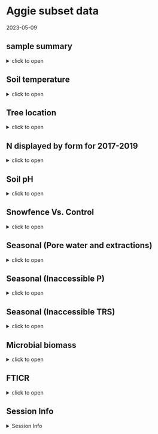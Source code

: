 Aggie subset data
================
2023-05-09

## sample summary

<details>
<summary>
click to open
</summary>

Soils were collected around trees on treelines in the western brooks
range Alaska varying in soil moisture. Three sites were chosen: Tussock
tundra (Mesic), Wet Sedge (Hydric), and Dryas-lichen tundra (Xeric). 8
similar trees were chosen per treatment based on their DBH and proximity
to the treeline. Snow fences were constructed as a treatment to build
larger snow packs around the given trees in winter and compared against
a control group where nothing was done besides sampling. In order to
reduce impact on these tree-plots 8 Ancillary trees were also chosen
based on the same DBH, proximity to treeline parameters and used for
seasonal sampling.  
A previous project conducted at these sites fertilized soils around
similar trees. These soils were also sampled to identify long term
effects of fertilization. Soils were collected from control and
snowfence trees in march and late may/early June (Just after thaw) along
with resin strips (Except in 2020). Soil pore water was taken regularly
during the growing season (2017-2019). During 2019 collection
frequencies reduced due to staffing and were disrupted due to COVID in
2020 with an inability to visit the field sites.

</details>

## Soil temperature

<details>
<summary>
click to open
</summary>

<img src="Treeline_Supplement_files/figure-gfm/unnamed-chunk-1-1.png" width="100%" /><img src="Treeline_Supplement_files/figure-gfm/unnamed-chunk-1-2.png" width="100%" /><img src="Treeline_Supplement_files/figure-gfm/unnamed-chunk-1-3.png" width="100%" /><img src="Treeline_Supplement_files/figure-gfm/unnamed-chunk-1-4.png" width="100%" /><img src="Treeline_Supplement_files/figure-gfm/unnamed-chunk-1-5.png" width="100%" /><img src="Treeline_Supplement_files/figure-gfm/unnamed-chunk-1-6.png" width="100%" />

</details>

## Tree location

<details>
<summary>
click to open
</summary>

Tree locations are displayed as degree decimals

    ## NULL

    ## NULL

</details>

## N displayed by form for 2017-2019

<details>
<summary>
click to open
</summary>

    ## NULL

<img src="Treeline_Supplement_files/figure-gfm/unnamed-chunk-3-1.png" width="100%" /><img src="Treeline_Supplement_files/figure-gfm/unnamed-chunk-3-2.png" width="100%" /><img src="Treeline_Supplement_files/figure-gfm/unnamed-chunk-3-3.png" width="100%" />

</details>

## Soil pH

<details>
<summary>
click to open
</summary>

<img src="Treeline_Supplement_files/figure-gfm/unnamed-chunk-4-1.png" width="100%" />

</details>

## Snowfence Vs. Control

<details>
<summary>
click to open
</summary>

#### Extracts snowfence vs control:

K2SO4 No variation in extractable nutrients from snow fence treatment.
<details>
<summary>
click to open
</summary>

<img src="Treeline_Supplement_files/figure-gfm/unnamed-chunk-5-1.png" width="100%" /><img src="Treeline_Supplement_files/figure-gfm/unnamed-chunk-5-2.png" width="100%" /><img src="Treeline_Supplement_files/figure-gfm/unnamed-chunk-5-3.png" width="100%" /><img src="Treeline_Supplement_files/figure-gfm/unnamed-chunk-5-4.png" width="100%" /><img src="Treeline_Supplement_files/figure-gfm/unnamed-chunk-5-5.png" width="100%" /><img src="Treeline_Supplement_files/figure-gfm/unnamed-chunk-5-6.png" width="100%" /><img src="Treeline_Supplement_files/figure-gfm/unnamed-chunk-5-7.png" width="100%" /><img src="Treeline_Supplement_files/figure-gfm/unnamed-chunk-5-8.png" width="100%" /><img src="Treeline_Supplement_files/figure-gfm/unnamed-chunk-5-9.png" width="100%" />

</details>

#### Anova results

<details>
<summary>
click to open ANOVA results
</summary>

| analyte | Site     | YEAR | TIME         |   p.value | asterisk |
|:--------|:---------|-----:|:-------------|----------:|:---------|
| MBN     | East dry | 2018 | Early Spring | 0.0459993 | \*       |
| PO4     | West wet | 2017 | Late Winter  | 0.0005795 | \*       |
| PO4.fum | West wet | 2017 | Late Winter  | 0.0014443 | \*       |
| TFPA    | East wet | 2018 | Early Spring | 0.0124263 | \*       |
| TRS     | East dry | 2018 | Early Spring | 0.0015616 | \*       |

All comparisons

| analyte   | Site     | YEAR | TIME         |   p.value | asterisk |
|:----------|:---------|-----:|:-------------|----------:|:---------|
| MBC       | East dry | 2017 | Late Winter  | 0.8767061 | NA       |
| MBC       | East dry | 2018 | Early Spring | 0.0723087 | NA       |
| MBC       | East dry | 2019 | Early Spring | 0.5367112 | NA       |
| MBC       | East wet | 2017 | Late Winter  | 0.9242528 | NA       |
| MBC       | East wet | 2018 | Early Spring | 0.6309733 | NA       |
| MBC       | East wet | 2019 | Early Spring | 0.1736374 | NA       |
| MBC       | West wet | 2017 | Late Winter  | 0.2351039 | NA       |
| MBC       | West wet | 2018 | Early Spring | 0.3767047 | NA       |
| MBC       | West wet | 2019 | Early Spring | 0.4034522 | NA       |
| MBN       | East dry | 2017 | Late Winter  | 0.2733834 | NA       |
| MBN       | East dry | 2018 | Early Spring | 0.0459993 | \*       |
| MBN       | East dry | 2019 | Early Spring | 0.3603539 | NA       |
| MBN       | East wet | 2017 | Late Winter  | 0.4577312 | NA       |
| MBN       | East wet | 2018 | Early Spring | 0.5318262 | NA       |
| MBN       | East wet | 2019 | Early Spring | 0.1827473 | NA       |
| MBN       | West wet | 2017 | Late Winter  | 0.4644693 | NA       |
| MBN       | West wet | 2018 | Early Spring | 0.4257308 | NA       |
| MBN       | West wet | 2019 | Early Spring | 0.5062197 | NA       |
| NH4       | East dry | 2017 | Late Winter  | 0.1265287 | NA       |
| NH4       | East dry | 2018 | Early Spring | 0.1018585 | NA       |
| NH4       | East dry | 2019 | Early Spring | 0.3190037 | NA       |
| NH4       | East wet | 2017 | Late Winter  | 0.4228383 | NA       |
| NH4       | East wet | 2018 | Early Spring | 0.3189400 | NA       |
| NH4       | East wet | 2019 | Early Spring | 0.2587825 | NA       |
| NH4       | West wet | 2017 | Late Winter  | 0.6445248 | NA       |
| NH4       | West wet | 2018 | Early Spring | 0.2476791 | NA       |
| NH4       | West wet | 2019 | Early Spring | 0.2868158 | NA       |
| NO3       | East dry | 2017 | Late Winter  | 0.2067186 | NA       |
| NO3       | East dry | 2018 | Early Spring | 0.5964418 | NA       |
| NO3       | East dry | 2019 | Early Spring | 0.5464968 | NA       |
| NO3       | East wet | 2017 | Late Winter  | 0.7447394 | NA       |
| NO3       | East wet | 2018 | Early Spring | 0.1286781 | NA       |
| NO3       | East wet | 2019 | Early Spring | 0.3457828 | NA       |
| NO3       | West wet | 2017 | Late Winter  | 0.4303936 | NA       |
| NO3       | West wet | 2018 | Early Spring | 0.5627412 | NA       |
| NO3       | West wet | 2019 | Early Spring | 0.2782300 | NA       |
| PO4       | East dry | 2017 | Late Winter  | 0.2969134 | NA       |
| PO4       | East dry | 2018 | Early Spring | 0.1286896 | NA       |
| PO4       | East dry | 2019 | Early Spring | 0.2288003 | NA       |
| PO4       | East wet | 2017 | Late Winter  | 0.6219360 | NA       |
| PO4       | East wet | 2018 | Early Spring | 0.6332027 | NA       |
| PO4       | East wet | 2019 | Early Spring | 0.9208946 | NA       |
| PO4       | West wet | 2017 | Late Winter  | 0.0005795 | \*       |
| PO4       | West wet | 2018 | Early Spring | 0.2821892 | NA       |
| PO4       | West wet | 2019 | Early Spring |       NaN | NA       |
| PO4.fum   | East dry | 2017 | Late Winter  | 0.5309334 | NA       |
| PO4.fum   | East dry | 2018 | Early Spring | 0.3224832 | NA       |
| PO4.fum   | East dry | 2019 | Early Spring | 0.2023210 | NA       |
| PO4.fum   | East wet | 2017 | Late Winter  | 0.3946057 | NA       |
| PO4.fum   | East wet | 2018 | Early Spring | 0.9225939 | NA       |
| PO4.fum   | East wet | 2019 | Early Spring | 0.8841150 | NA       |
| PO4.fum   | West wet | 2017 | Late Winter  | 0.0014443 | \*       |
| PO4.fum   | West wet | 2018 | Early Spring | 0.8352359 | NA       |
| PO4.fum   | West wet | 2019 | Early Spring | 0.7492556 | NA       |
| TFPA      | East dry | 2017 | Late Winter  | 0.6976218 | NA       |
| TFPA      | East dry | 2018 | Early Spring | 0.4146803 | NA       |
| TFPA      | East dry | 2019 | Early Spring | 0.2464429 | NA       |
| TFPA      | East wet | 2017 | Late Winter  | 0.5821164 | NA       |
| TFPA      | East wet | 2018 | Early Spring | 0.0124263 | \*       |
| TFPA      | East wet | 2019 | Early Spring | 0.4173300 | NA       |
| TFPA      | West wet | 2017 | Late Winter  | 0.0743117 | NA       |
| TFPA      | West wet | 2018 | Early Spring | 0.6880129 | NA       |
| TFPA      | West wet | 2019 | Early Spring | 0.3348522 | NA       |
| TN.fum    | East dry | 2017 | Late Winter  | 0.2101150 | NA       |
| TN.fum    | East dry | 2018 | Early Spring | 0.0976950 | NA       |
| TN.fum    | East dry | 2019 | Early Spring | 0.7061835 | NA       |
| TN.fum    | East wet | 2017 | Late Winter  | 0.6137744 | NA       |
| TN.fum    | East wet | 2018 | Early Spring | 0.9945790 | NA       |
| TN.fum    | East wet | 2019 | Early Spring | 0.3533706 | NA       |
| TN.fum    | West wet | 2017 | Late Winter  | 0.2196318 | NA       |
| TN.fum    | West wet | 2018 | Early Spring | 0.4382704 | NA       |
| TN.fum    | West wet | 2019 | Early Spring | 0.3518988 | NA       |
| TN.k2so4  | East dry | 2017 | Late Winter  | 0.1871344 | NA       |
| TN.k2so4  | East dry | 2018 | Early Spring | 0.1557129 | NA       |
| TN.k2so4  | East dry | 2019 | Early Spring | 0.3032183 | NA       |
| TN.k2so4  | East wet | 2017 | Late Winter  | 0.4339124 | NA       |
| TN.k2so4  | East wet | 2018 | Early Spring | 0.1324980 | NA       |
| TN.k2so4  | East wet | 2019 | Early Spring | 0.4933220 | NA       |
| TN.k2so4  | West wet | 2017 | Late Winter  | 0.2813560 | NA       |
| TN.k2so4  | West wet | 2018 | Early Spring | 0.5504293 | NA       |
| TN.k2so4  | West wet | 2019 | Early Spring | 0.3198908 | NA       |
| TOC.fum   | East dry | 2017 | Late Winter  | 0.5379341 | NA       |
| TOC.fum   | East dry | 2018 | Early Spring | 0.1392725 | NA       |
| TOC.fum   | East dry | 2019 | Early Spring | 0.9413714 | NA       |
| TOC.fum   | East wet | 2017 | Late Winter  | 0.4751290 | NA       |
| TOC.fum   | East wet | 2018 | Early Spring | 0.5239418 | NA       |
| TOC.fum   | East wet | 2019 | Early Spring | 0.3488814 | NA       |
| TOC.fum   | West wet | 2017 | Late Winter  | 0.0835000 | NA       |
| TOC.fum   | West wet | 2018 | Early Spring | 0.3804673 | NA       |
| TOC.fum   | West wet | 2019 | Early Spring | 0.3234169 | NA       |
| TOC.k2so4 | East dry | 2017 | Late Winter  | 0.2140845 | NA       |
| TOC.k2so4 | East dry | 2018 | Early Spring | 0.1504672 | NA       |
| TOC.k2so4 | East dry | 2019 | Early Spring | 0.2028911 | NA       |
| TOC.k2so4 | East wet | 2017 | Late Winter  | 0.4555155 | NA       |
| TOC.k2so4 | East wet | 2018 | Early Spring | 0.1300379 | NA       |
| TOC.k2so4 | East wet | 2019 | Early Spring | 0.4229420 | NA       |
| TOC.k2so4 | West wet | 2017 | Late Winter  | 0.1194345 | NA       |
| TOC.k2so4 | West wet | 2018 | Early Spring | 0.4628987 | NA       |
| TOC.k2so4 | West wet | 2019 | Early Spring | 0.3520008 | NA       |
| TRS       | East dry | 2017 | Late Winter  | 0.8898936 | NA       |
| TRS       | East dry | 2018 | Early Spring | 0.0015616 | \*       |
| TRS       | East dry | 2019 | Early Spring | 0.4527488 | NA       |
| TRS       | East wet | 2017 | Late Winter  | 0.5977676 | NA       |
| TRS       | East wet | 2018 | Early Spring | 0.1616088 | NA       |
| TRS       | East wet | 2019 | Early Spring | 0.2283456 | NA       |
| TRS       | West wet | 2017 | Late Winter  | 0.3575127 | NA       |
| TRS       | West wet | 2018 | Early Spring | 0.5151771 | NA       |
| TRS       | West wet | 2019 | Early Spring | 0.6518428 | NA       |
| phenolics | East dry | 2017 | Late Winter  | 0.5109847 | NA       |
| phenolics | East dry | 2018 | Early Spring | 0.8679635 | NA       |
| phenolics | East dry | 2019 | Early Spring | 0.6036452 | NA       |
| phenolics | East wet | 2017 | Late Winter  | 0.7061021 | NA       |
| phenolics | East wet | 2018 | Early Spring | 0.1059705 | NA       |
| phenolics | East wet | 2019 | Early Spring | 0.2626072 | NA       |
| phenolics | West wet | 2017 | Late Winter  | 0.5096703 | NA       |
| phenolics | West wet | 2018 | Early Spring | 0.3014450 | NA       |
| phenolics | West wet | 2019 | Early Spring | 0.0971096 | NA       |

Significant comparisons

</details>
</details>

## Seasonal (Pore water and extractions)

<details>
<summary>
click to open
</summary>

#### Potassium sulfate extractable concentrations:

<details>
<summary>
click to open
</summary>

<img src="Treeline_Supplement_files/figure-gfm/unnamed-chunk-7-1.png" width="100%" /><img src="Treeline_Supplement_files/figure-gfm/unnamed-chunk-7-2.png" width="100%" /><img src="Treeline_Supplement_files/figure-gfm/unnamed-chunk-7-3.png" width="100%" /><img src="Treeline_Supplement_files/figure-gfm/unnamed-chunk-7-4.png" width="100%" /><img src="Treeline_Supplement_files/figure-gfm/unnamed-chunk-7-5.png" width="100%" /><img src="Treeline_Supplement_files/figure-gfm/unnamed-chunk-7-6.png" width="100%" />

</details>

###### Extractable ANOVA:

<details>
<summary>
click to open
</summary>

| analyte   | term            |  df |        sumsq |       meansq |   statistic |   p.value | asterisk |
|:----------|:----------------|----:|-------------:|-------------:|------------:|----------:|:---------|
| NH4       | MONTH           |   1 | 3.814272e+03 | 3.814272e+03 |   4.4976102 | 0.0347463 | \*       |
| NH4       | YEAR            |   1 | 9.567169e+03 | 9.567169e+03 |  11.2811565 | 0.0008820 | \*       |
| NH4       | Site            |   2 | 1.825521e+04 | 9.127604e+03 |  10.7628418 | 0.0000304 | \*       |
| NH4       | MONTH:YEAR      |   1 | 2.192026e+04 | 2.192026e+04 |  25.8473424 | 0.0000006 | \*       |
| NH4       | MONTH:Site      |   2 | 5.353843e+03 | 2.676921e+03 |   3.1565002 | 0.0439641 | \*       |
| NH4       | YEAR:Site       |   2 | 2.848357e+02 | 1.424178e+02 |   0.1679324 | 0.8454888 | NA       |
| NH4       | MONTH:YEAR:Site |   2 | 1.691549e+04 | 8.457744e+03 |   9.9729752 | 0.0000637 | \*       |
| NH4       | Residuals       | 306 | 2.595083e+05 | 8.480663e+02 |          NA |        NA | NA       |
| NO3       | MONTH           |   1 | 2.052035e+03 | 2.052035e+03 |  15.7477637 | 0.0000902 | \*       |
| NO3       | YEAR            |   1 | 2.482835e+04 | 2.482835e+04 | 190.5381688 | 0.0000000 | \*       |
| NO3       | Site            |   2 | 1.406268e+03 | 7.031341e+02 |   5.3960035 | 0.0049765 | \*       |
| NO3       | MONTH:YEAR      |   1 | 1.033156e+04 | 1.033156e+04 |  79.2866169 | 0.0000000 | \*       |
| NO3       | MONTH:Site      |   2 | 7.131231e+02 | 3.565616e+02 |   2.7363306 | 0.0663939 | NA       |
| NO3       | YEAR:Site       |   2 | 1.874237e+02 | 9.371184e+01 |   0.7191650 | 0.4879804 | NA       |
| NO3       | MONTH:YEAR:Site |   2 | 1.351545e+02 | 6.757725e+01 |   0.5186025 | 0.5958743 | NA       |
| NO3       | Residuals       | 306 | 3.987378e+04 | 1.303065e+02 |          NA |        NA | NA       |
| PO4       | MONTH           |   1 | 2.591913e+02 | 2.591913e+02 |   4.3218962 | 0.0384632 | \*       |
| PO4       | YEAR            |   1 | 5.303600e+02 | 5.303600e+02 |   8.8435092 | 0.0031768 | \*       |
| PO4       | Site            |   2 | 1.843783e+03 | 9.218915e+02 |  15.3721174 | 0.0000004 | \*       |
| PO4       | MONTH:YEAR      |   1 | 1.880597e+02 | 1.880597e+02 |   3.1358088 | 0.0775924 | NA       |
| PO4       | MONTH:Site      |   2 | 1.909407e+02 | 9.547037e+01 |   1.5919246 | 0.2052255 | NA       |
| PO4       | YEAR:Site       |   2 | 9.088123e+01 | 4.544062e+01 |   0.7577014 | 0.4696258 | NA       |
| PO4       | MONTH:YEAR:Site |   2 | 8.080322e+02 | 4.040161e+02 |   6.7367835 | 0.0013716 | \*       |
| PO4       | Residuals       | 304 | 1.823139e+04 | 5.997166e+01 |          NA |        NA | NA       |
| TFPA      | MONTH           |   1 | 2.023341e+06 | 2.023341e+06 |   4.3566051 | 0.0377038 | \*       |
| TFPA      | YEAR            |   1 | 4.339456e+05 | 4.339456e+05 |   0.9343602 | 0.3345059 | NA       |
| TFPA      | Site            |   2 | 8.345488e+06 | 4.172744e+06 |   8.9846432 | 0.0001621 | \*       |
| TFPA      | MONTH:YEAR      |   1 | 4.981306e+06 | 4.981306e+06 |  10.7256174 | 0.0011795 | \*       |
| TFPA      | MONTH:Site      |   2 | 2.123637e+06 | 1.061819e+06 |   2.2862799 | 0.1034006 | NA       |
| TFPA      | YEAR:Site       |   2 | 9.610848e+05 | 4.805424e+05 |   1.0346913 | 0.3565922 | NA       |
| TFPA      | MONTH:YEAR:Site |   2 | 8.058023e+06 | 4.029012e+06 |   8.6751619 | 0.0002171 | \*       |
| TFPA      | Residuals       | 302 | 1.402581e+08 | 4.644307e+05 |          NA |        NA | NA       |
| TRS       | MONTH           |   1 | 1.103491e+02 | 1.103491e+02 |   5.1331611 | 0.0241715 | \*       |
| TRS       | YEAR            |   1 | 9.791553e+00 | 9.791553e+00 |   0.4554783 | 0.5002544 | NA       |
| TRS       | Site            |   2 | 1.599703e+02 | 7.998517e+01 |   3.7207078 | 0.0253193 | \*       |
| TRS       | MONTH:YEAR      |   1 | 1.419461e+02 | 1.419461e+02 |   6.6029744 | 0.0106542 | \*       |
| TRS       | MONTH:Site      |   2 | 3.638168e+00 | 1.819084e+00 |   0.0846192 | 0.9188836 | NA       |
| TRS       | YEAR:Site       |   2 | 3.383861e+01 | 1.691931e+01 |   0.7870434 | 0.4561078 | NA       |
| TRS       | MONTH:YEAR:Site |   2 | 5.615621e+01 | 2.807811e+01 |   1.3061226 | 0.2723740 | NA       |
| TRS       | Residuals       | 306 | 6.578173e+03 | 2.149730e+01 |          NA |        NA | NA       |
| phenolics | MONTH           |   1 | 7.698844e+03 | 7.698844e+03 |   7.9247529 | 0.0051915 | \*       |
| phenolics | YEAR            |   1 | 1.903323e+04 | 1.903323e+04 |  19.5917323 | 0.0000133 | \*       |
| phenolics | Site            |   2 | 4.277489e+03 | 2.138744e+03 |   2.2015022 | 0.1123805 | NA       |
| phenolics | MONTH:YEAR      |   1 | 3.382618e+03 | 3.382618e+03 |   3.4818755 | 0.0629978 | NA       |
| phenolics | MONTH:Site      |   2 | 1.866633e+03 | 9.333165e+02 |   0.9607031 | 0.3837710 | NA       |
| phenolics | YEAR:Site       |   2 | 3.683140e+03 | 1.841570e+03 |   1.8956076 | 0.1519812 | NA       |
| phenolics | MONTH:YEAR:Site |   2 | 2.479668e+03 | 1.239834e+03 |   1.2762146 | 0.2805682 | NA       |
| phenolics | Residuals       | 307 | 2.982484e+05 | 9.714932e+02 |          NA |        NA | NA       |

</details>

#### Water extractable concentrations:

<details>
<summary>
click to open
</summary>

<img src="Treeline_Supplement_files/figure-gfm/unnamed-chunk-9-1.png" width="100%" /><img src="Treeline_Supplement_files/figure-gfm/unnamed-chunk-9-2.png" width="100%" /><img src="Treeline_Supplement_files/figure-gfm/unnamed-chunk-9-3.png" width="100%" /><img src="Treeline_Supplement_files/figure-gfm/unnamed-chunk-9-4.png" width="100%" /><img src="Treeline_Supplement_files/figure-gfm/unnamed-chunk-9-5.png" width="100%" />

</details>

###### Water extractable ANOVA:

<details>
<summary>
click to open
</summary>

| analyte  | term            |  df |        sumsq |       meansq |   statistic |   p.value | asterisk |
|:---------|:----------------|----:|-------------:|-------------:|------------:|----------:|:---------|
| NH4.H2O  | MONTH           |   1 | 9.298845e+02 | 9.298845e+02 |   7.3387998 | 0.0071764 | \*       |
| NH4.H2O  | YEAR            |   1 | 1.497415e+04 | 1.497415e+04 | 118.1784590 | 0.0000000 | \*       |
| NH4.H2O  | Site            |   2 | 7.858396e+02 | 3.929198e+02 |   3.1009870 | 0.0465997 | \*       |
| NH4.H2O  | MONTH:YEAR      |   1 | 3.213494e+02 | 3.213494e+02 |   2.5361418 | 0.1124278 | NA       |
| NH4.H2O  | MONTH:Site      |   2 | 4.144057e+02 | 2.072028e+02 |   1.6352785 | 0.1968083 | NA       |
| NH4.H2O  | YEAR:Site       |   2 | 1.811201e+03 | 9.056004e+02 |   7.1471454 | 0.0009437 | \*       |
| NH4.H2O  | MONTH:YEAR:Site |   2 | 3.344212e+03 | 1.672106e+03 |  13.1965320 | 0.0000034 | \*       |
| NH4.H2O  | Residuals       | 272 | 3.446457e+04 | 1.267080e+02 |          NA |        NA | NA       |
| NO3.H2O  | MONTH           |   1 | 7.624211e+03 | 7.624211e+03 |  81.3091284 | 0.0000000 | \*       |
| NO3.H2O  | YEAR            |   1 | 3.154437e+03 | 3.154437e+03 |  33.6407984 | 0.0000000 | \*       |
| NO3.H2O  | Site            |   2 | 3.434327e+01 | 1.717163e+01 |   0.1831285 | 0.8327637 | NA       |
| NO3.H2O  | MONTH:YEAR      |   1 | 2.798718e+02 | 2.798718e+02 |   2.9847191 | 0.0851889 | NA       |
| NO3.H2O  | MONTH:Site      |   2 | 2.679324e+02 | 1.339662e+02 |   1.4286953 | 0.2414137 | NA       |
| NO3.H2O  | YEAR:Site       |   2 | 2.409066e+02 | 1.204533e+02 |   1.2845857 | 0.2784388 | NA       |
| NO3.H2O  | MONTH:YEAR:Site |   2 | 1.575699e+02 | 7.878496e+01 |   0.8402097 | 0.4327371 | NA       |
| NO3.H2O  | Residuals       | 272 | 2.550495e+04 | 9.376821e+01 |          NA |        NA | NA       |
| PO4.H2O  | MONTH           |   1 | 7.901527e+02 | 7.901527e+02 |  55.1569722 | 0.0000000 | \*       |
| PO4.H2O  | YEAR            |   1 | 3.506394e+03 | 3.506394e+03 | 244.7654111 | 0.0000000 | \*       |
| PO4.H2O  | Site            |   2 | 1.257450e+02 | 6.287252e+01 |   4.3888450 | 0.0133096 | \*       |
| PO4.H2O  | MONTH:YEAR      |   1 | 1.527105e+03 | 1.527105e+03 | 106.6002833 | 0.0000000 | \*       |
| PO4.H2O  | MONTH:Site      |   2 | 7.105184e+01 | 3.552592e+01 |   2.4799030 | 0.0856503 | NA       |
| PO4.H2O  | YEAR:Site       |   2 | 2.871611e+02 | 1.435805e+02 |  10.0227053 | 0.0000632 | \*       |
| PO4.H2O  | MONTH:YEAR:Site |   2 | 1.106507e+02 | 5.532534e+01 |   3.8620104 | 0.0221926 | \*       |
| PO4.H2O  | Residuals       | 271 | 3.882218e+03 | 1.432553e+01 |          NA |        NA | NA       |
| TFPA.H2O | MONTH           |   1 | 3.591241e+04 | 3.591241e+04 |   0.9788345 | 0.3233660 | NA       |
| TFPA.H2O | YEAR            |   1 | 5.162025e+06 | 5.162025e+06 | 140.6969962 | 0.0000000 | \*       |
| TFPA.H2O | Site            |   2 | 3.084535e+05 | 1.542267e+05 |   4.2036285 | 0.0159233 | \*       |
| TFPA.H2O | MONTH:YEAR      |   1 | 9.285573e+01 | 9.285573e+01 |   0.0025309 | 0.9599139 | NA       |
| TFPA.H2O | MONTH:Site      |   2 | 1.917958e+05 | 9.589792e+04 |   2.6138091 | 0.0750944 | NA       |
| TFPA.H2O | YEAR:Site       |   2 | 1.105959e+05 | 5.529795e+04 |   1.5072097 | 0.2233715 | NA       |
| TFPA.H2O | MONTH:YEAR:Site |   2 | 3.428732e+05 | 1.714366e+05 |   4.6727032 | 0.0101101 | \*       |
| TFPA.H2O | Residuals       | 272 | 9.979395e+06 | 3.668895e+04 |          NA |        NA | NA       |
| TRS.H2O  | MONTH           |   1 | 4.034054e+02 | 4.034054e+02 |   0.0363724 | 0.8488908 | NA       |
| TRS.H2O  | YEAR            |   1 | 1.945807e+05 | 1.945807e+05 |  17.5440491 | 0.0000380 | \*       |
| TRS.H2O  | Site            |   2 | 1.391277e+05 | 6.956386e+04 |   6.2721104 | 0.0021727 | \*       |
| TRS.H2O  | MONTH:YEAR      |   1 | 4.444839e+03 | 4.444839e+03 |   0.4007615 | 0.5272281 | NA       |
| TRS.H2O  | MONTH:Site      |   2 | 2.957180e+03 | 1.478590e+03 |   0.1333146 | 0.8752468 | NA       |
| TRS.H2O  | YEAR:Site       |   2 | 1.380024e+05 | 6.900120e+04 |   6.2213789 | 0.0022807 | \*       |
| TRS.H2O  | MONTH:YEAR:Site |   2 | 9.925228e+03 | 4.962614e+03 |   0.4474459 | 0.6397285 | NA       |
| TRS.H2O  | Residuals       | 272 | 3.016747e+06 | 1.109098e+04 |          NA |        NA | NA       |

</details>

#### Seasonal pore water concentrations:

<details>
<summary>
click to open
</summary>

<img src="Treeline_Supplement_files/figure-gfm/unnamed-chunk-11-1.png" width="100%" /><img src="Treeline_Supplement_files/figure-gfm/unnamed-chunk-11-2.png" width="100%" /><img src="Treeline_Supplement_files/figure-gfm/unnamed-chunk-11-3.png" width="100%" /><img src="Treeline_Supplement_files/figure-gfm/unnamed-chunk-11-4.png" width="100%" /><img src="Treeline_Supplement_files/figure-gfm/unnamed-chunk-11-5.png" width="100%" />

</details>

###### Seasonal pore water LME:

<details>
<summary>
click to open
</summary>

| analyte | variable  | numDF | denDF |     F-value | p_value | asterisk |
|:--------|:----------|------:|------:|------------:|--------:|:---------|
| Mass    | MONTH     |     1 |  2208 |   0.0612205 |   0.805 | NA       |
| Mass    | YEAR      |     1 |  2208 |   1.8015229 |   0.180 | NA       |
| Mass    | Site      |     2 |  2208 |   1.2360672 |   0.291 | NA       |
| Mass    | treatment |     2 |  2208 |   1.1057461 |   0.331 | NA       |
| NH4     | MONTH     |     1 |  2243 |  26.0401282 |   0.000 | \*       |
| NH4     | YEAR      |     1 |  2243 | 286.4451963 |   0.000 | \*       |
| NH4     | Site      |     2 |  2243 |   0.1469776 |   0.863 | NA       |
| NH4     | treatment |     2 |  2243 |   1.3044999 |   0.272 | NA       |
| NO3     | MONTH     |     1 |  2206 |   0.0094192 |   0.923 | NA       |
| NO3     | YEAR      |     1 |  2206 |  99.9662866 |   0.000 | \*       |
| NO3     | Site      |     2 |  2206 |  34.7994825 |   0.000 | \*       |
| NO3     | treatment |     2 |  2206 |   5.2813921 |   0.005 | \*       |
| PO4     | MONTH     |     1 |  2178 |  30.1680789 |   0.000 | \*       |
| PO4     | YEAR      |     1 |  2178 | 379.1874157 |   0.000 | \*       |
| PO4     | Site      |     2 |  2178 |   4.1794646 |   0.015 | \*       |
| PO4     | treatment |     2 |  2178 |   1.3890078 |   0.250 | NA       |
| TFPA    | MONTH     |     1 |  2130 |   4.6966325 |   0.030 | \*       |
| TFPA    | YEAR      |     1 |  2130 |   0.0016565 |   0.968 | NA       |
| TFPA    | Site      |     2 |  2130 |   4.7275359 |   0.009 | \*       |
| TFPA    | treatment |     2 |  2130 |   0.8810253 |   0.415 | NA       |
| TRS     | MONTH     |     1 |  2231 |  41.5239057 |   0.000 | \*       |
| TRS     | YEAR      |     1 |  2231 | 114.7911306 |   0.000 | \*       |
| TRS     | Site      |     2 |  2231 |   4.8212145 |   0.008 | \*       |
| TRS     | treatment |     2 |  2231 |   6.1957137 |   0.002 | \*       |

</details>
</details>

## Seasonal (Inaccessible P)

<details>
<summary>
click to open
</summary>

<img src="Treeline_Supplement_files/figure-gfm/unnamed-chunk-13-1.png" width="100%" />

</details>

## Seasonal (Inaccessible TRS)

<details>
<summary>
click to open
</summary>

The inaccessible TRS compiled the same way as N and P.
<img src="Treeline_Supplement_files/figure-gfm/unnamed-chunk-14-1.png" width="100%" /><img src="Treeline_Supplement_files/figure-gfm/unnamed-chunk-14-2.png" width="100%" />

</details>

## Microbial biomass

<details>
<summary>
click to open
</summary>

#### Ancillary Extracts K2SO4:

Significant changes in microbial biomass over time and between sites,
including a biomass crash observed in 2018, biomass was not seen
increasing again until the end of 2019.
<details>
<summary>
click to open
</summary>
<img src="Treeline_Supplement_files/figure-gfm/unnamed-chunk-15-1.png" width="100%" /><img src="Treeline_Supplement_files/figure-gfm/unnamed-chunk-15-2.png" width="100%" />
</details>

#### Ancillary extraction ANOVA results

<details>
<summary>
click to open LME results
</summary>

| analyte | term            |  df |        sumsq |       meansq |  statistic |   p.value | asterisk |
|:--------|:----------------|----:|-------------:|-------------:|-----------:|----------:|:---------|
| MBC     | MONTH           |   1 | 3.524777e+06 | 3.524777e+06 |  0.2964890 | 0.5865364 | NA       |
| MBC     | YEAR            |   1 | 8.219084e+06 | 8.219084e+06 |  0.6913539 | 0.4064309 | NA       |
| MBC     | Site            |   2 | 1.979346e+08 | 9.896730e+07 |  8.3247024 | 0.0003094 | \*       |
| MBC     | MONTH:YEAR      |   1 | 1.464533e+08 | 1.464533e+08 | 12.3190213 | 0.0005243 | \*       |
| MBC     | MONTH:Site      |   2 | 9.690792e+07 | 4.845396e+07 |  4.0757380 | 0.0180236 | \*       |
| MBC     | YEAR:Site       |   2 | 1.387343e+08 | 6.936713e+07 |  5.8348642 | 0.0033008 | \*       |
| MBC     | MONTH:YEAR:Site |   2 | 1.029974e+08 | 5.149870e+07 |  4.3318485 | 0.0140584 | \*       |
| MBC     | Residuals       | 273 | 3.245530e+09 | 1.188839e+07 |         NA |        NA | NA       |
| MBN     | MONTH           |   1 | 1.773387e+05 | 1.773387e+05 |  3.4767076 | 0.0633115 | NA       |
| MBN     | YEAR            |   1 | 4.280630e+06 | 4.280630e+06 | 83.9213196 | 0.0000000 | \*       |
| MBN     | Site            |   2 | 1.953205e+05 | 9.766026e+04 |  1.9146196 | 0.1493719 | NA       |
| MBN     | MONTH:YEAR      |   1 | 4.349366e+04 | 4.349366e+04 |  0.8526888 | 0.3566082 | NA       |
| MBN     | MONTH:Site      |   2 | 1.296385e+06 | 6.481923e+05 | 12.7077452 | 0.0000053 | \*       |
| MBN     | YEAR:Site       |   2 | 5.795411e+05 | 2.897706e+05 |  5.6809231 | 0.0038262 | \*       |
| MBN     | MONTH:YEAR:Site |   2 | 9.726611e+05 | 4.863305e+05 |  9.5344615 | 0.0000994 | \*       |
| MBN     | Residuals       | 273 | 1.392509e+07 | 5.100766e+04 |         NA |        NA | NA       |
| Mic.PO4 | MONTH           |   1 | 1.308790e+03 | 1.308790e+03 |  1.1502123 | 0.2844415 | NA       |
| Mic.PO4 | YEAR            |   1 | 2.355574e+04 | 2.355574e+04 | 20.7016326 | 0.0000080 | \*       |
| Mic.PO4 | Site            |   2 | 2.321977e+03 | 1.160989e+03 |  1.0203188 | 0.3618356 | NA       |
| Mic.PO4 | MONTH:YEAR      |   1 | 3.897110e+03 | 3.897110e+03 |  3.4249215 | 0.0652877 | NA       |
| Mic.PO4 | MONTH:Site      |   2 | 4.949491e+03 | 2.474746e+03 |  2.1748958 | 0.1155635 | NA       |
| Mic.PO4 | YEAR:Site       |   2 | 5.163482e+03 | 2.581741e+03 |  2.2689271 | 0.1053490 | NA       |
| Mic.PO4 | MONTH:YEAR:Site |   2 | 3.250546e+03 | 1.625273e+03 |  1.4283485 | 0.2414707 | NA       |
| Mic.PO4 | Residuals       | 276 | 3.140517e+05 | 1.137869e+03 |         NA |        NA | NA       |

Biomass ANOVA significant comparisons

</details>
</details>

## FTICR

<details>
<summary>
click to open
</summary>

#### PCA by Site:

FTICR revealed large differences in organic matter content based on
site, and small variation based on time of year. Mesic contains far more
aromatic, condensed aromatic, and unsaturated lignin compounds (Note
that it does not have the highest concentrations of phenolics). Site
explained ~70% of the variation in FTICR compound diversity, where as
the interaction between Site:year explained ~10% of the variation.

<details>
<summary>
click to open
</summary>

<img src="Treeline_Supplement_files/figure-gfm/unnamed-chunk-17-1.png" width="100%" /><img src="Treeline_Supplement_files/figure-gfm/unnamed-chunk-17-2.png" width="100%" /><img src="Treeline_Supplement_files/figure-gfm/unnamed-chunk-17-3.png" width="100%" />

</details>

#### PERMANOVA results

<details>
<summary>
click to open
</summary>

|             |  Df | SumsOfSqs |   MeanSqs |     F.Model |        R2 | Pr(\>F) |
|:------------|----:|----------:|----------:|------------:|----------:|--------:|
| Site        |   2 | 0.2048378 | 0.1024189 | 109.2342208 | 0.7080634 |   0.001 |
| Year        |   1 | 0.0011243 | 0.0011243 |   1.1990670 | 0.0038862 |   0.274 |
| Season      |   2 | 0.0013712 | 0.0006856 |   0.7312319 | 0.0047399 |   0.493 |
| Site:Year   |   2 | 0.0278093 | 0.0139047 |  14.8299373 | 0.0961286 |   0.001 |
| Site:Season |   3 | 0.0083759 | 0.0027920 |   2.9777402 | 0.0289529 |   0.034 |
| Year:Season |   1 | 0.0007694 | 0.0007694 |   0.8205613 | 0.0026595 |   0.388 |
| Residuals   |  48 | 0.0450052 | 0.0009376 |          NA | 0.1555696 |      NA |
| Total       |  59 | 0.2892930 |        NA |          NA | 1.0000000 |      NA |

Polar PERMANOVA results

|             |  Df |  SumsOfSqs |    MeanSqs |    F.Model |         R2 | Pr(\>F) |
|:------------|----:|-----------:|-----------:|-----------:|-----------:|--------:|
| Site        |   2 |  0.0815983 |  0.0407992 | 95.7669139 |  0.6687323 |   0.001 |
| Year        |   1 |  0.0031369 |  0.0031369 |  7.3631567 |  0.0257082 |   0.016 |
| Season      |   2 |  0.0019339 |  0.0009670 |  2.2697396 |  0.0158494 |   0.121 |
| Site:Year   |   2 |  0.0123377 |  0.0061689 | 14.4800301 |  0.1011128 |   0.001 |
| Site:Season |   3 |  0.0025707 |  0.0008569 |  2.0113723 |  0.0210679 |   0.120 |
| Year:Season |   1 | -0.0000074 | -0.0000074 | -0.0173272 | -0.0000605 |   0.999 |
| Residuals   |  48 |  0.0204492 |  0.0004260 |         NA |  0.1675900 |      NA |
| Total       |  59 |  0.1220194 |         NA |         NA |  1.0000000 |      NA |

Non-Polar PERMANOVA results

In polar and nonpolar sample extracts Site, Site:Year were significant
(p \< 0.05)

Site accounted for ~70 % of total variation among samples Site:Year
accounted for ~10% of total variation among samples

Unique counts by site:

| Class              | East dry | East wet | West wet |
|:-------------------|---------:|---------:|---------:|
| aliphatic          |      172 |      294 |      483 |
| aromatic           |       32 |       22 |      135 |
| condensed aromatic |       10 |       17 |       65 |
| unsaturated/lignin |      122 |       47 |      703 |

</details>
</details>

## Session Info

<details>
<summary>
Session Info
</summary>

Date run: 2023-10-05

    ## R version 4.2.3 (2023-03-15 ucrt)
    ## Platform: x86_64-w64-mingw32/x64 (64-bit)
    ## Running under: Windows 10 x64 (build 19045)
    ## 
    ## Matrix products: default
    ## 
    ## locale:
    ## [1] LC_COLLATE=English_United States.utf8 
    ## [2] LC_CTYPE=English_United States.utf8   
    ## [3] LC_MONETARY=English_United States.utf8
    ## [4] LC_NUMERIC=C                          
    ## [5] LC_TIME=English_United States.utf8    
    ## 
    ## attached base packages:
    ## [1] grid      stats     graphics  grDevices utils     datasets  methods  
    ## [8] base     
    ## 
    ## other attached packages:
    ##  [1] cowplot_1.1.1     agricolae_1.3-6   doBy_4.6.17       ggpubr_0.6.0     
    ##  [5] pracma_2.4.2      reshape2_1.4.4    ggbreak_0.1.2     ggExtra_0.10.0   
    ##  [9] lubridate_1.9.2   forcats_1.0.0     stringr_1.5.0     dplyr_1.1.2      
    ## [13] purrr_1.0.1       readr_2.1.4       tidyr_1.3.0       tibble_3.2.1     
    ## [17] tidyverse_2.0.0   ggbiplot_0.55     scales_1.2.1      plyr_1.8.8       
    ## [21] ggplot2_3.4.1     vegan_2.6-4       lattice_0.20-45   permute_0.9-7    
    ## [25] tarchetypes_0.7.7 targets_1.2.0    
    ## 
    ## loaded via a namespace (and not attached):
    ##  [1] colorspace_2.1-0      ggsignif_0.6.4        ellipsis_0.3.2       
    ##  [4] fs_1.6.2              aplot_0.2.0           rstudioapi_0.15.0    
    ##  [7] farver_2.1.1          listenv_0.9.0         furrr_0.3.1          
    ## [10] Deriv_4.1.3           fansi_1.0.4           codetools_0.2-19     
    ## [13] splines_4.2.3         cachem_1.0.8          knitr_1.43           
    ## [16] broom_1.0.5           cluster_2.1.4         shiny_1.7.4.1        
    ## [19] compiler_4.2.3        backports_1.4.1       Matrix_1.6-0         
    ## [22] fastmap_1.1.1         cli_3.6.1             later_1.3.1          
    ## [25] htmltools_0.5.5       tools_4.2.3           igraph_1.5.0         
    ## [28] gtable_0.3.3          glue_1.6.2            Rcpp_1.0.11          
    ## [31] carData_3.0-5         vctrs_0.6.3           nlme_3.1-162         
    ## [34] xfun_0.39             globals_0.16.2        ps_1.7.5             
    ## [37] timechange_0.2.0      mime_0.12             miniUI_0.1.1.1       
    ## [40] lifecycle_1.0.3       rstatix_0.7.2         future_1.33.0        
    ## [43] MASS_7.3-58.2         microbenchmark_1.4.10 hms_1.1.3            
    ## [46] promises_1.2.0.1      parallel_4.2.3        yaml_2.3.7           
    ## [49] memoise_2.0.1         ggfun_0.1.2           yulab.utils_0.0.7    
    ## [52] labelled_2.12.0       stringi_1.7.12        highr_0.10           
    ## [55] klaR_1.7-2            AlgDesign_1.2.1       PNWColors_0.1.0      
    ## [58] rlang_1.1.1           pkgconfig_2.0.3       evaluate_0.21        
    ## [61] labeling_0.4.2        patchwork_1.1.2       processx_3.8.2       
    ## [64] tidyselect_1.2.0      parallelly_1.36.0     magrittr_2.0.3       
    ## [67] R6_2.5.1              generics_0.1.3        base64url_1.4        
    ## [70] combinat_0.0-8        pillar_1.9.0          haven_2.5.3          
    ## [73] withr_2.5.0           mgcv_1.8-42           abind_1.4-5          
    ## [76] car_3.1-2             questionr_0.7.8       utf8_1.2.3           
    ## [79] rmarkdown_2.23        tzdb_0.4.0            future.callr_0.8.1   
    ## [82] data.table_1.14.8     callr_3.7.3           digest_0.6.33        
    ## [85] xtable_1.8-4          httpuv_1.6.11         gridGraphics_0.5-1   
    ## [88] munsell_0.5.0         ggplotify_0.1.2

</details>
